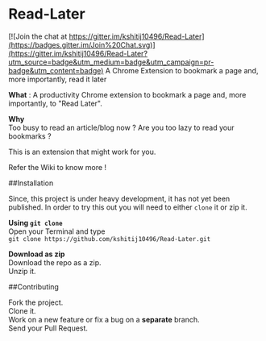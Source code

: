 # Read-Later

[![Join the chat at https://gitter.im/kshitij10496/Read-Later](https://badges.gitter.im/Join%20Chat.svg)](https://gitter.im/kshitij10496/Read-Later?utm_source=badge&utm_medium=badge&utm_campaign=pr-badge&utm_content=badge)
A Chrome Extension to bookmark a page and, more importantly, read it later

**What** : A productivity Chrome extension to bookmark a page and, more importantly, to "Read Later".  
  
**Why**  
Too busy to read an article/blog now ?
Are you too lazy to read your bookmarks ?

This is an extension that might work for you.

Refer the Wiki to know more !

##Installation

Since, this project is under heavy development, it has not yet been published.
In order to try this out you will need to either `clone` it or zip it.  

**Using `git clone`**  
Open your Terminal and type  
`git clone https://github.com/kshitij10496/Read-Later.git`  

**Download as zip**  
Download the repo as a zip.  
Unzip it.

##Contributing  

Fork the project.  
Clone it.  
Work on a new feature or fix a bug on a **separate** branch.  
Send your Pull Request.
